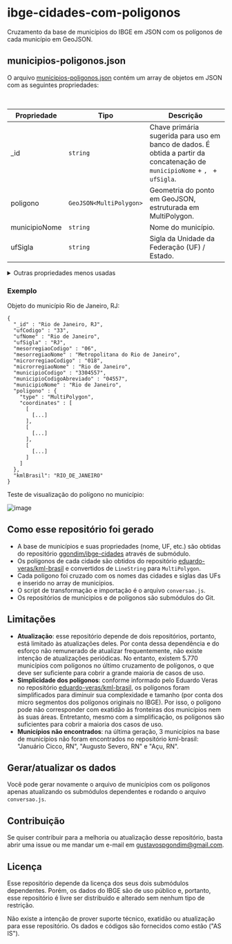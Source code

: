 # ibge-cidades-com-poligonos
Cruzamento da base de municípios do IBGE em JSON com os polígonos de cada município em GeoJSON.

## municipios-poligonos.json

O arquivo [municipios-poligonos.json](municipios-poligonos.json) contém um array de objetos em JSON com as seguintes propriedades:

<br>

| Propriedade | Tipo | Descrição |
| --- | --- | --- |
| _id | `string` | Chave primária sugerida para uso em banco de dados. É obtida a partir da concatenação de `municipioNome` + `, ` + `ufSigla`. |
| poligono | `GeoJSON<MultiPolygon>` | Geometria do ponto em GeoJSON, estruturada em MultiPolygon. |
| municipioNome | `string` | Nome do município.|
| ufSigla | `string`| Sigla da Unidade da Federação (UF) / Estado. |

<details>
<summary>
Outras propriedades menos usadas
</summary>
Demais propriedades disponíveis na base de municípios do IBGE estão disponíveis como `string` em cada objeto:
  
- `ufCodigo`
- `ufNome`
- `mesorregiaoCodigo`
- `mesorregiaoNome`
- `microrregiaoCodigo`
- `microrregiaoNome`
- `municipioCodigo`
- `municipioCodigoAbreviado`
  
Adicionalmente, existe uma propriedade `kmlBrasil` com o nome do arquivo do polígono correspondente no repositório [eduardo-veras/kml-brasil](https://github.com/eduardo-veras/kml-brasil).
</details>

### Exemplo

Objeto do município Rio de Janeiro, RJ:

```
{
  "_id" : "Rio de Janeiro, RJ",
  "ufCodigo" : "33",
  "ufNome" : "Rio de Janeiro",
  "ufSigla" : "RJ",
  "mesorregiaoCodigo" : "06",
  "mesorregiaoNome" : "Metropolitana do Rio de Janeiro",
  "microrregiaoCodigo" : "018",
  "microrregiaoNome" : "Rio de Janeiro",
  "municipioCodigo" : "3304557",
  "municipioCodigoAbreviado" : "04557",
  "municipioNome" : "Rio de Janeiro",
  "poligono" : {
    "type" : "MultiPolygon",
    "coordinates" : [
      [
        [...]
      ],
      [
        [...]
      ],
      [
        [...]
      ]
    ]
  },
  "kmlBrasil": "RIO_DE_JANEIRO"
}
```

Teste de visualização do polígono no município:

![image](https://user-images.githubusercontent.com/2074685/145829415-4c3be422-e72e-4031-bdc8-2bfd5fe4be39.png)

## Como esse repositório foi gerado

- A base de municípios e suas propriedades (nome, UF, etc.) são obtidas do repositório [ggondim/ibge-cidades](https://github.com/eduardo-veras/kml-brasil) através de submódulo.
- Os polígonos de cada cidade são obtidos do repositório [eduardo-veras/kml-brasil](https://github.com/eduardo-veras/kml-brasil) e convertidos de `LineString` para `MultiPolygon`.
- Cada polígono foi cruzado com os nomes das cidades e siglas das UFs e inserido no array de municípios.
- O script de transformação e importação é o arquivo `conversao.js`.
- Os repositórios de municipios e de polígonos são submódulos do Git.

## Limitações
- **Atualização**: esse repositório depende de dois repositórios, portanto, está limitado às atualizações deles. Por conta dessa dependência e do esforço não remunerado de atualizar frequentemente, não existe intenção de atualizações periódicas. No entanto, existem 5.770 municípios com polígonos no último cruzamento de polígonos, o que deve ser suficiente para cobrir a grande maioria de casos de uso.
- **Simplicidade dos polígonos**: conforme informado pelo Eduardo Veras no repositório [eduardo-veras/kml-brasil](https://github.com/eduardo-veras/kml-brasil), os polígonos foram simplificados para diminuir sua complexidade e tamanho (por conta dos micro segmentos dos polígonos originais no IBGE). Por isso, o polígono pode não corresponder com exatidão às fronteiras dos municípios nem às suas áreas. Entretanto, mesmo com a simplificação, os polígonos são suficientes para cobrir a maioria dos casos de uso.
- **Municípios não encontrados**: na última geração, 3 municípios na base de municípios não foram encontrados no repositório kml-brasil: "Januário Cicco, RN", "Augusto Severo, RN" e "Açu, RN".

## Gerar/atualizar os dados

Você pode gerar novamente o arquivo de municípios com os polígonos apenas atualizando os submódulos dependentes e rodando o arquivo `conversao.js`.

## Contribuição

Se quiser contribuir para a melhoria ou atualização desse repositório, basta abrir uma issue ou me mandar um e-mail em [gustavospgondim@gmail.com](mailto:gustavospgondim@gmail.com).

## Licença

Esse repositório depende da licença dos seus dois submódulos dependentes. Porém, os dados do IBGE são de uso público e, portanto, esse repositório é livre ser distribuído e alterado sem nenhum tipo de restrição.

Não existe a intenção de prover suporte técnico, exatidão ou atualização para esse repositório. Os dados e códigos são fornecidos como estão ("AS IS"). 
